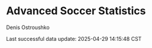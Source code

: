 # Advanced Soccer Statistics
Denis Ostroushko

<!-- gfm -->

Last successful data update: 2025-04-29 14:15:48 CST
